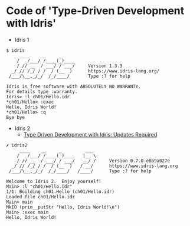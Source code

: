 # Code of 'Type-Driven Development with Idris'

- Idris 1
```shell
$ idris
     ____    __     _
    /  _/___/ /____(_)____
    / // __  / ___/ / ___/     Version 1.3.3
  _/ // /_/ / /  / (__  )      https://www.idris-lang.org/     
 /___/\__,_/_/  /_/____/       Type :? for help

Idris is free software with ABSOLUTELY NO WARRANTY.
For details type :warranty.
Idris> :l ch01/Hello.idr
*ch01/Hello> :exec
Hello, Idris World!
*ch01/Hello> :q  
Bye bye
```

- Idris 2
  - [Type Driven Development with Idris: Updates Required](https://idris2.readthedocs.io/en/latest/typedd/typedd.html)
```shell
✗ idris2
     ____    __     _         ___
    /  _/___/ /____(_)____   |__ \
    / // __  / ___/ / ___/   __/ /     Version 0.7.0-e0b9a027e
  _/ // /_/ / /  / (__  )   / __/      https://www.idris-lang.org
 /___/\__,_/_/  /_/____/   /____/      Type :? for help

Welcome to Idris 2.  Enjoy yourself!
Main> :l "ch01/Hello.idr"
1/1: Building ch01.Hello (ch01/Hello.idr)
Loaded file ch01/Hello.idr
Main> main
MkIO (prim__putStr "Hello, Idris World!\n")
Main> :exec main
Hello, Idris World!
```